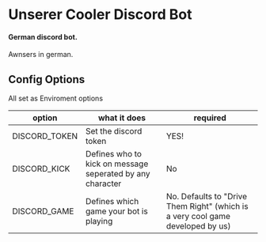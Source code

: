 # Unserer Cooler Discord Bot
#### German discord bot.
Awnsers in german.

## Config Options
All set as Enviroment options

|option|what it does|required|
|------|------------|--------|
|DISCORD_TOKEN|Set the discord token|YES!|
|DISCORD_KICK|Defines who to kick on message seperated by any character|No|
|DISCORD_GAME|Defines which game your bot is playing|No. Defaults to "Drive Them Right" (which is a very cool game developed by us)|